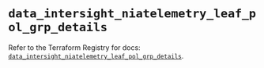 # `data_intersight_niatelemetry_leaf_pol_grp_details`

Refer to the Terraform Registry for docs: [`data_intersight_niatelemetry_leaf_pol_grp_details`](https://registry.terraform.io/providers/ciscodevnet/intersight/1.0.71/docs/data-sources/niatelemetry_leaf_pol_grp_details).
